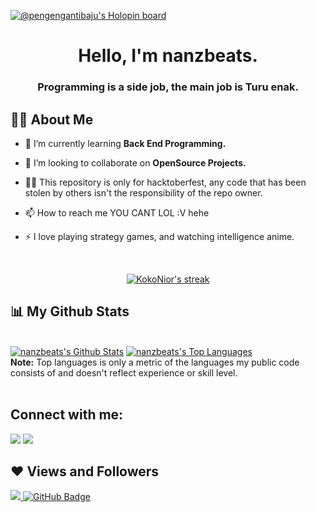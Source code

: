 [![@pengengantibaju's Holopin board](https://holopin.io/api/user/board?user=pengengantibaju)](https://holopin.io/@pengengantibaju)

<h1 align="center">Hello, I'm nanzbeats.</h1>
<h3 align="center">Programming is a side job, the main job is Turu enak.</h3>


## 🙋‍♂️ About Me

- 🌱 I’m currently learning **Back End Programming.**

- 👯 I’m looking to collaborate on **OpenSource Projects.**

- 👨‍💻 This repository is only for hacktoberfest, any code that has been stolen by others isn't the responsibility of the repo owner.

- 📫 How to reach me YOU CANT LOL :V hehe

- ⚡ I love playing strategy games, and watching intelligence anime.

<br/>

<p align="center">
    <a href="https://github.com/kokonior/github-readme-streak-stats">
        <img title="🔥 Get streak stats for your profile at git.io/streak-stats" alt="KokoNior's streak" src="https://github-readme-streak-stats.herokuapp.com/?user=kokonior&theme=black-ice&hide_border=true&stroke=0000&background=060A0CD0"/>
    </a>
</p>

## 📊 My Github Stats

  <br/>
    <a href="https://github.com/nanzbeats/github-readme-stats"><img alt="nanzbeats's Github Stats" src="https://github-readme-stats.vercel.app/api?username=nanzbeats&show_icons=true&count_private=true&theme=react&hide_border=true&bg_color=0D1117" /></a>
  <a href="https://github.com/nanzbeats/github-readme-stats"><img alt="nanzbeats's Top Languages" src="https://github-readme-stats.vercel.app/api/top-langs/?username=nanzbeats&langs_count=8&count_private=true&layout=compact&theme=react&hide_border=true&bg_color=0D1117" /></a>
  <br/>
  <b>Note:</b> Top languages is only a metric of the languages my public code consists of and doesn't reflect experience or skill level.

<br/>
<br/>

## Connect with me:
<p align="left">

<a href = "https://twitter.com/nanda_motivator"><img src="https://img.icons8.com/fluent/48/000000/twitter.png"/></a>
<a href = "https://www.instagram.com/nandacrit/"><img src="https://img.icons8.com/fluent/48/000000/instagram-new.png"/></a>

</p>

## ❤ Views and Followers
<a href="https://github.com/Meghna-DAS/github-profile-views-counter">
    <img src="https://komarev.com/ghpvc/?username=nanzbeats">
</a>
<a href="https://github.com/nanzbeats?tab=followers"><img src="https://img.shields.io/github/followers/nanzbeats?label=Followers&style=social" alt="GitHub Badge"></a>
